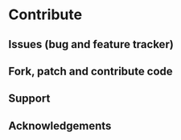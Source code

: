 # Contribute

## Issues (bug and feature tracker)

## Fork, patch and contribute code

## Support

[donate]: https://www.paypal.com/cgi-bin/webscr?cmd=_s-xclick&amp;hosted_button_id=S5JBLTXGFF5SG

## Acknowledgements
 